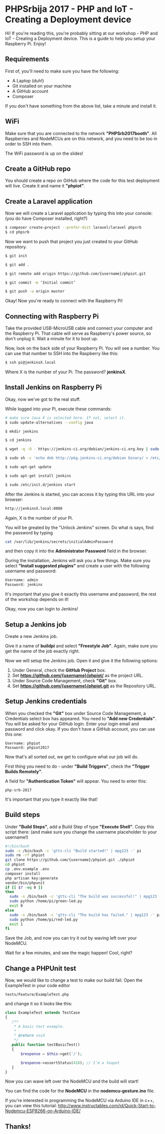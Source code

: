 # PHPSrbija 2017 - PHP and IoT - Creating a Deployment device

Hi! If you're reading this, you're probably sitting at our workshop - PHP and IoT - Creating a Deployment device. This is a guide to help you setup your Raspberry Pi. Enjoy!

## Requirements

First of, you'll need to make sure you have the following:

- A Laptop (duh!)
- Git installed on your machine
- A GitHub account
- Composer

If you don't have something from the above list, take a minute and install it.

## WiFi

Make sure that you are connected to the network **"PHPSrb2017booth"**. All Raspberries and NodeMCUs are on this network, and you need to be too in order to SSH into them.

The WiFi password is up on the slides!

## Create a GitHub repo

You should create a repo on GitHub where the code for this test deployment will live. Create it and name it **"phpiot"**.

## Create a Laravel application

Now we will create a Laravel application by typing this into your console: (you do have Composer installed, right?)

```sh
$ composer create-project --prefer-dist laravel/laravel phpsrb
$ cd phpsrb
```

Now we want to push that project you just created to your GitHub repository.

```sh
$ git init

$ git add .

$ git remote add origin https://github.com/{username}/phpiot.git

$ git commit -m ‘Initial commit’

$ git push -u origin master
```

Okay! Now you're ready to connect with the Raspberry Pi!

## Connecting with Raspberry Pi

Take the provided USB-MicroUSB cable and connect your computer and the Raspberry Pi. That cable will serve as Raspberry's power source, so don't unplug it. Wait a minute for it to boot up.

Now, look on the back side of your Raspberry Pi. You will see a number. You can use that number to SSH into the Raspberry like this:

```sh
$ ssh pi@jenkinsX.local
```

Where X is the number of your Pi. The password? **jenkinsX**.

## Install Jenkins on Raspberry Pi

Okay, now we've got to the real stuff.

While logged into your Pi, execute these commands:

```sh
# make sure Java 8 is selected here. If not, select it.
$ sudo update-alternatives --config java 

$ mkdir jenkins

$ cd jenkins

$ wget -q -O - https://jenkins-ci.org/debian/jenkins-ci.org.key | sudo apt-key add -

$ sudo sh -c 'echo deb http://pkg.jenkins-ci.org/debian binary/ > /etc/apt/sources.list.d/jenkins.list'

$ sudo apt-get update

$ sudo apt-get install jenkins

$ sudo /etc/init.d/jenkins start
```

After the Jenkins is started, you can access it by typing this URL into your browser:

```sh
http://jenkinsX.local:8080
```

Again, X is the number of your Pi.

You will be greated by the "Unlock Jenkins" screen. Do what is says, find the password by typing

```sh
cat /var/lib/jenkins/secrets/initialAdminPassword
```

and then copy it into the **Administrator Password** field in the browser.

During the installation, Jenkins will ask you a few things. Make sure you select **"Install suggested plugins"** and create a user with the following username and password:

```sh
Username: admin
Password: jenkins
```

It's important that you give it exactly this username and password, the rest of the workshop depends on it!

Okay, now you can login to Jenkins!

## Setup a Jenkins job

Create a new Jenkins job.

Give it a name of **buildpi** and select **"Freestyle Job"**. Again, make sure you get the name of the job exactly right.

Now we will setup the Jenkins job. Open it and give it the following options:

1. Under General, check the **GitHub Project** box.
2. Set **https://github.com/{username}/phpiot/** as the project URL.
3. Under Source Code Management, check **"Git"** box.
4. Set **https://github.com/{username}/phpiot.git** as the Repository URL.

## Setup Jenkins credentials

When you checked the **"Git"** box under Source Code Management, a Credentials select box has appeared. You need to **"Add new Credentials"**. You will be asked for your GitHub login. Enter your login email and password and click okay. If you don't have a GitHub account, you can use this one:

```
Username: phpiot
Password: phpiot2017
```

Now that's all sorted out, we get to configure what our job will do.

First thing you need to do - under **"Build Triggers"**, check the **"Trigger Builds Remotely"**.

A field for **"Authentication Token"** will appear. You need to enter this:

```
php-srb-2017
```

It's important that you type it exactly like that!

## Build steps

Under **"Build Steps"**, add a Build Step of type **"Execute Shell"**. Copy this script there: (and make sure you change the username placeholder to your username!)

```sh
#!/bin/bash
sudo -s /bin/bash -c 'gtts-cli "Build started!" | mpg123 -' pi
sudo rm -rf phpiot
git clone https://github.com/{username}/phpiot.git ./phpiot
cd phpiot
cp .env.example .env
composer install
php artisan key:generate
vendor/bin/phpunit
if [[ $? -eq 0 ]]
then
  sudo -s /bin/bash -c 'gtts-cli "The build was successful!" | mpg123 -' pi
  sudo python /home/pi/green-led.py
  exit 0
else
  sudo -s /bin/bash -c 'gtts-cli "The build has failed." | mpg123 -' pi
  sudo python /home/pi/red-led.py
  exit 1
fi
```

Save the Job, and now you can try it out by waving left over your NodeMCU.

Wait for a few minutes, and see the magic happen! Cool, right?

## Change a PHPUnit test

Now, we would like to change a test to make our build fail. Open the ExampleTest in your code editor 


```
tests/Feature/ExampleTest.php
```

and change it so it looks like this:

```php
class ExampleTest extends TestCase
{
   /**
    * A basic test example.
    *
    * @return void
    */
   public function testBasicTest()
   {
       $response = $this->get('/');

       $response->assertStatus(418); // I’m a teapot
   }
}
```

Now you can wave left over the NodeMCU and the build will start!

You can find the code for the **NodeMCU** in the **nodemcu-gesture.ino** file.

If you're interested in programming the NodeMCU via Arduino IDE in c++, you can view this tutorial:
http://www.instructables.com/id/Quick-Start-to-Nodemcu-ESP8266-on-Arduino-IDE/

## Thanks!
